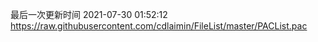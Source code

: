 最后一次更新时间 2021-07-30 01:52:12
https://raw.githubusercontent.com/cdlaimin/FileList/master/PACList.pac

